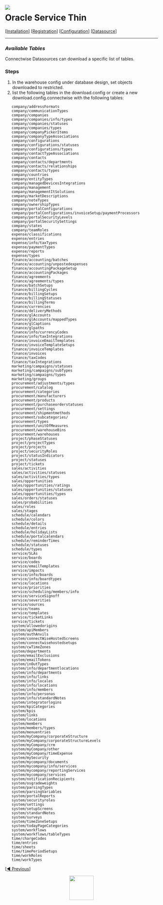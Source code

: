  <a href="http://www.sesamesoftware.com"><img align=left src="../../images/RJOrbit110x110.png"></img></a>

[comment]: # (Change Heading to reflect Datasource)

#  Oracle Service Thin

[comment]: # (Leave Nav BAR untouched)

[[Installation](../guides/installguide.md)] [[Registration](../guides/RegistrationGuide.md)] [[Configuration](../guides/configurationGuide.md)] [[Datasource](../guides/DatasourceGuide.md)]

---

[comment]: # (Leave Or Alter Required info as needed)

### *Available Tables*

Connectwise Datasources can download a specific list of tables. 

### Steps

[comment]: # (step 1 is common to all Datasources)
[comment]: # (Step 2.1and 2.2 should be adjusted for Data Source specific)
[comment]: # (Step 3 should be Image of the datasource you can add the screenshot to the images folder or create a placeholder like {image of datasource screen})
[comment]: # (adjust step 4 and below as needed)

1. In the warehouse config under database design, set objects downloaded to restricted. 
2. list the following tables in the download.config or create a new download.config.connectwise with the following tables:

```text
   company/addressFormats
   company/communicationTypes
   company/companies
   company/companies/info/types
   company/companies/statuses
   company/companies/types
   company/companyPickerItems
   company/companyTypeAssociations
   company/configurations
   company/configurations/statuses
   company/configurations/types
   company/contactTypeAssociations
   company/contacts
   company/contacts/departments
   company/contacts/relationships
   company/contacts/types
   company/countries
   company/entityTypes
   company/managedDevicesIntegrations
   company/management
   company/managementItSolutions
   company/marketDescriptions
   company/noteTypes
   company/ownershipTypes
   company/portalConfigurations
   company/portalConfigurations/invoiceSetup/paymentProcessors
   company/portalSecurityLevels
   company/portalSecuritySettings
   company/states
   company/teamRoles
   expense/classifications
   expense/entries
   expense/info/taxTypes
   expense/paymentTypes
   expense/reports
   expense/types
   finance/accounting/batches
   finance/accounting/unpostedexpenses
   finance/accountingPackageSetup
   finance/accountingPackages
   finance/agreements
   finance/agreements/types
   finance/batchSetups
   finance/billingCycles
   finance/billingSetups
   finance/billingStatuses
   finance/billingTerms
   finance/currencies
   finance/deliveryMethods
   finance/glAccounts
   finance/glAccounts/mappedTypes
   finance/glCaptions
   finance/glpaths
   finance/info/currencyCodes
   finance/info/taxIntegrations
   finance/invoiceEmailTemplates
   finance/invoiceTemplateSetups
   finance/invoiceTemplates
   finance/invoices
   finance/taxCodes
   finance/taxIntegrations
   marketing/campaigns/statuses
   marketing/campaigns/subTypes
   marketing/campaigns/types
   marketing/groups
   procurement/adjustments/types
   procurement/catalog
   procurement/categories
   procurement/manufacturers
   procurement/products
   procurement/purchaseorderstatuses
   procurement/settings
   procurement/shipmentmethods
   procurement/subcategories/
   procurement/types
   procurement/unitOfMeasures
   procurement/warehouseBins
   procurement/warehouses
   project/phaseStatuses
   project/projectTypes
   project/projects
   project/securityRoles
   project/statusIndicators
   project/statuses
   project/tickets
   sales/activities
   sales/activities/statuses
   sales/activities/types
   sales/opportunities
   sales/opportunities/ratings
   sales/opportunities/statuses
   sales/opportunities/types
   sales/orders/statuses
   sales/probabilities
   sales/roles
   sales/stages
   schedule/calendars
   schedule/colors
   schedule/details
   schedule/entries
   schedule/holidayLists
   schedule/portalcalendars
   schedule/reminderTimes
   schedule/statuses
   schedule/types
   service/SLAs
   service/boards
   service/codes
   service/emailTemplates
   service/impacts
   service/info/boards
   service/info/boardtypes
   service/locations
   service/priorities
   service/scheduling/members/info
   service/serviceSignoff
   service/severities
   service/sources
   service/teams
   service/templates
   service/ticketLinks
   service/tickets
   system/allowedorigins
   system/apiMembers
   system/authAnvils
   system/connectWiseHostedScreens
   system/connectwisehostedsetups
   system/cwTimeZones
   system/departments
   system/emailExclusions
   system/emailTokens
   system/inOutTypes
   system/info/departmentlocations
   system/info/departments
   system/info/links
   system/info/locales
   system/info/locations
   system/info/members
   system/info/personas
   system/info/standardNotes
   system/integratorlogins
   system/kpiCategories
   system/kpis
   system/links
   system/locations
   system/members
   system/members/types
   system/menuentries
   system/myCompany/corporateStructure
   system/myCompany/corporateStructureLevels
   system/myCompany/crm
   system/myCompany/other
   system/myCompany/timeExpense
   system/mySecurity
   system/mycompany/documents
   system/mycompany/info/services
   system/mycompany/reportingServices
   system/mycompany/services
   system/notificationRecipients
   system/osgradeweights
   system/parsingTypes
   system/parsingVariables
   system/portalReports
   system/securityroles
   system/settings
   system/setupScreens
   system/standardNotes
   system/surveys
   system/timeZoneSetups
   system/todayPageCategories
   system/workflows
   system/workflows/tableTypes
   time/chargeCodes
   time/entries
   time/sheets
   time/timePeriodSetups
   time/workRoles
   time/workTypes
```

[[&#9664; Previous](../Connectwise.md)]

<p align="center" >  <a href="http://www.sesamesoftware.com"><img align=center src="../../images/poweredBy.png" height="80px"></img></a> </p>

